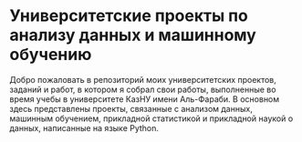 # Университетские проекты по анализу данных и машинному обучению
Добро пожаловать в репозиторий моих университетских проектов, заданий и работ, в котором я собрал свои работы, выполненные во время учебы в университете КазНУ имени Аль-Фараби. В основном здесь представлены проекты, связанные с анализом данных, машинным обучением, прикладной статистикой и прикладной наукой о данных, написанные на языке Python.

